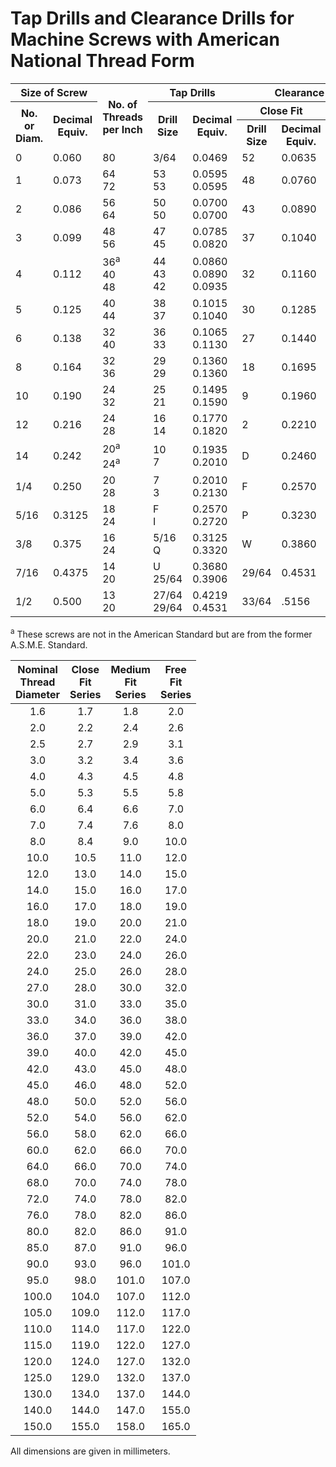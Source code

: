 # Tap Drills and Clearance Drills for Machine Screws with American National Thread Form

<table>
  <tr>
    <th colspan="2">Size of Screw</th>
    <th rowspan="3">No. of Threads per Inch</th>
    <th colspan="2">Tap Drills</th>
    <th colspan="4">Clearance Hole Drills</th>
  </tr>
  <tr>
    <th rowspan="2">No. or Diam.</th>
    <th rowspan="2">Decimal Equiv.</th>
    <th rowspan="2">Drill Size</th>
    <th rowspan="2">Decimal Equiv.</th>
    <th colspan="2">Close Fit</th>
    <th colspan="2">Free Fit</th>
  </tr>
  <tr>
    <th>Drill Size</th>
    <th>Decimal Equiv.</th>
    <th>Drill Size</th>
    <th>Decimal Equiv.</th>
  </tr>
  <tr>
    <td>0</td>
    <td>0.060</td>
    <td>80</td>
    <td>3/64</td>
    <td>0.0469</td>
    <td>52</td>
    <td>0.0635</td>
    <td>50</td>
    <td>0.0700</td>
  </tr>
  <tr>
    <td>1</td>
    <td>0.073</td>
    <td>64 <br> 72</td>
    <td>53 <br> 53</td>
    <td>0.0595 <br> 0.0595</td>
    <td>48</td>
    <td>0.0760</td>
    <td>46</td>
    <td>0.0810</td>
  </tr>
  <tr>
    <td>2</td>
    <td>0.086</td>
    <td>56 <br> 64</td>
    <td>50 <br> 50</td>
    <td>0.0700 <br> 0.0700</td>
    <td>43</td>
    <td>0.0890</td>
    <td>41</td>
    <td>0.0960</td>
  </tr>
  <tr>
    <td>3</td>
    <td>0.099</td>
    <td>48 <br> 56</td>
    <td>47 <br> 45</td>
    <td>0.0785 <br> 0.0820</td>
    <td>37</td>
    <td>0.1040</td>
    <td>35</td>
    <td>0.1100</td>
  </tr>
  <tr>
    <td>4</td>
    <td>0.112</td>
    <td>36<sup>a</sup> <br> 40 <br> 48</td>
    <td>44 <br> 43 <br> 42</td>
    <td>0.0860 <br> 0.0890 <br> 0.0935</td>
    <td>32</td>
    <td>0.1160</td>
    <td>30</td>
    <td>0.1285</td>
  </tr>
  <tr>
    <td>5</td>
    <td>0.125</td>
    <td>40 <br> 44</td>
    <td>38 <br> 37</td>
    <td>0.1015 <br> 0.1040</td>
    <td>30</td>
    <td>0.1285</td>
    <td>29</td>
    <td>0.1360</td>
  </tr>
  <tr>
    <td>6</td>
    <td>0.138</td>
    <td>32 <br> 40</td>
    <td>36 <br> 33</td>
    <td>0.1065 <br> 0.1130</td>
    <td>27</td>
    <td>0.1440</td>
    <td>25</td>
    <td>0.1495</td>
  </tr>
  <tr>
    <td>8</td>
    <td>0.164</td>
    <td>32 <br> 36</td>
    <td>29 <br> 29</td>
    <td>0.1360 <br> 0.1360</td>
    <td>18</td>
    <td>0.1695</td>
    <td>16</td>
    <td>0.1770</td>
  </tr>
  <tr>
    <td>10</td>
    <td>0.190</td>
    <td>24 <br> 32</td>
    <td>25 <br> 21</td>
    <td>0.1495 <br> 0.1590</td>
    <td>9</td>
    <td>0.1960</td>
    <td>7</td>
    <td>0.2010</td>
  </tr>
  <tr>
    <td>12</td>
    <td>0.216</td>
    <td>24 <br> 28</td>
    <td>16 <br> 14</td>
    <td>0.1770 <br> 0.1820</td>
    <td>2</td>
    <td>0.2210</td>
    <td>1</td>
    <td>0.2280</td>
  </tr>
  <tr>
    <td>14</td>
    <td>0.242</td>
    <td>20<sup>a</sup> <br> 24<sup>a</sup></td>
    <td>10 <br> 7</td>
    <td>0.1935 <br> 0.2010</td>
    <td>D</td>
    <td>0.2460</td>
    <td>F</td>
    <td>0.2570</td>
  </tr>
  <tr>
    <td>1/4</td>
    <td>0.250</td>
    <td>20 <br> 28</td>
    <td>7 <br> 3</td>
    <td>0.2010 <br> 0.2130</td>
    <td>F</td>
    <td>0.2570</td>
    <td>H</td>
    <td>0.2660</td>
  </tr>
  <tr>
    <td>5/16</td>
    <td>0.3125</td>
    <td>18 <br> 24</td>
    <td>F <br> I</td>
    <td>0.2570 <br> 0.2720</td>
    <td>P</td>
    <td>0.3230</td>
    <td>Q</td>
    <td>0.3320</td>
  </tr>
  <tr>
    <td>3/8</td>
    <td>0.375</td>
    <td>16 <br> 24</td>
    <td>5/16 <br> Q</td>
    <td>0.3125 <br> 0.3320</td>
    <td>W</td>
    <td>0.3860</td>
    <td>X</td>
    <td>0.3970</td>
  </tr>
  <tr>
    <td>7/16</td>
    <td>0.4375</td>
    <td>14 <br> 20</td>
    <td>U <br> 25/64</td>
    <td>0.3680 <br> 0.3906</td>
    <td>29/64</td>
    <td>0.4531</td>
    <td>15/32</td>
    <td>0.4687</td>
  </tr>
  <tr>
    <td>1/2</td>
    <td>0.500</td>
    <td>13 <br> 20</td>
    <td>27/64 <br> 29/64</td>
    <td>0.4219 <br> 0.4531</td>
    <td>33/64</td>
    <td>.5156</td>
    <td>17/32</td>
    <td>.5312</td>
  </tr>
</table>
<sup>a</sup> These screws are not in the American Standard but are from the former A.S.M.E. Standard.

| Nominal <br> Thread <br> Diameter | Close <br> Fit <br> Series | Medium <br> Fit <br> Series | Free <br> Fit <br> Series |
| :---: | :---: | :---: | :---: |
| 1.6 | 1.7 | 1.8 | 2.0 |
| 2.0 | 2.2 | 2.4 | 2.6 |
| 2.5 | 2.7 | 2.9 | 3.1 |
| 3.0 | 3.2 | 3.4 | 3.6 |
| 4.0 | 4.3 | 4.5 | 4.8 |
| 5.0 | 5.3 | 5.5 | 5.8 |
| 6.0 | 6.4 | 6.6 | 7.0 |
| 7.0 | 7.4 | 7.6 | 8.0 |
| 8.0 | 8.4 | 9.0 | 10.0 |
| 10.0 | 10.5 | 11.0 | 12.0 |
| 12.0 | 13.0 | 14.0 | 15.0 |
| 14.0 | 15.0 | 16.0 | 17.0 |
| 16.0 | 17.0 | 18.0 | 19.0 |
| 18.0 | 19.0 | 20.0 | 21.0 |
| 20.0 | 21.0 | 22.0 | 24.0 |
| 22.0 | 23.0 | 24.0 | 26.0 |
| 24.0 | 25.0 | 26.0 | 28.0 |
| 27.0 | 28.0 | 30.0 | 32.0 |
| 30.0 | 31.0 | 33.0 | 35.0 |
| 33.0 | 34.0 | 36.0 | 38.0 |
| 36.0 | 37.0 | 39.0 | 42.0 |
| 39.0 | 40.0 | 42.0 | 45.0 |
| 42.0 | 43.0 | 45.0 | 48.0 |
| 45.0 | 46.0 | 48.0 | 52.0 |
| 48.0 | 50.0 | 52.0 | 56.0 |
| 52.0 | 54.0 | 56.0 | 62.0 |
| 56.0 | 58.0 | 62.0 | 66.0 |
| 60.0 | 62.0 | 66.0 | 70.0 |
| 64.0 | 66.0 | 70.0 | 74.0 |
| 68.0 | 70.0 | 74.0 | 78.0 |
| 72.0 | 74.0 | 78.0 | 82.0 |
| 76.0 | 78.0 | 82.0 | 86.0 |
| 80.0 | 82.0 | 86.0 | 91.0 |
| 85.0 | 87.0 | 91.0 | 96.0 |
| 90.0 | 93.0 | 96.0 | 101.0 |
| 95.0 | 98.0 | 101.0 | 107.0 |
| 100.0 | 104.0 | 107.0 | 112.0 |
| 105.0 | 109.0 | 112.0 | 117.0 |
| 110.0 | 114.0 | 117.0 | 122.0 |
| 115.0 | 119.0 | 122.0 | 127.0 |
| 120.0 | 124.0 | 127.0 | 132.0 |
| 125.0 | 129.0 | 132.0 | 137.0 |
| 130.0 | 134.0 | 137.0 | 144.0 |
| 140.0 | 144.0 | 147.0 | 155.0 |
| 150.0 | 155.0 | 158.0 | 165.0 |

All dimensions are given in millimeters.
